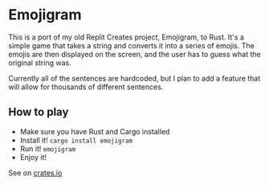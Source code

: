 # Emojigram

This is a port of my old Replit Creates project, Emojigram, to Rust. It's a simple game that takes a string and converts it into a series of emojis. The emojis are then displayed on the screen, and the user has to guess what the original string was.

Currently all of the sentences are hardcoded, but I plan to add a feature that will allow for thousands of different sentences.

## How to play

- Make sure you have Rust and Cargo installed
- Install it! `cargo install emojigram`
- Run it! `emojigram`
- Enjoy it!

See on [crates.io](https://crates.io/crates/emojigram)